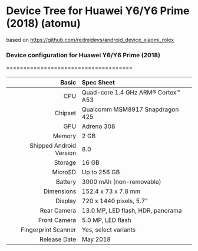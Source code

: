 
# Device Tree for Huawei Y6/Y6 Prime (2018) (atomu)
based on https://github.com/redmidevs/android_device_xiaomi_rolex

### Device configuration for Huawei Y6/Y6 Prime (2018)
=====================================

Basic   | Spec Sheet
-------:|:-------------------------
CPU     | Quad-core 1.4 GHz ARM® Cortex™ A53
Chipset | Qualcomm MSM8917 Snapdragon 425
GPU     | Adreno 308
Memory  | 2 GB
Shipped Android Version | 8.0
Storage | 16 GB
MicroSD | Up to 256 GB
Battery | 3000 mAh (non-removable)
Dimensions | 152.4 x 73 x 7.8 mm
Display | 720 x 1440 pixels, 5.7"
Rear Camera  | 13.0 MP, LED flash, HDR, panorama
Front Camera | 5.0 MP, LED flash
Fingerprint Scanner | Yes, select variants
Release Date | May 2018
